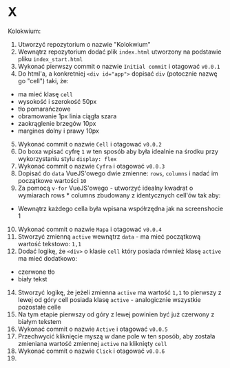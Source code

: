 # X

Kolokwium:

1. Utworzyć repozytorium o nazwie "Kolokwium"
2. Wewnątrz repozytorium dodać plik `index.html` utworzony na podstawie pliku `index_start.html`
3. Wykonać pierwszy commit o nazwie `Initial commit` i otagować `v0.0.1`
4. Do html'a, a konkretniej `<div id="app">` dopisać `div` (potocznie nazwę go "cell") taki, że:
  - ma mieć klasę `cell`
  - wysokość i szerokość 50px
  - tło pomarańczowe
  - obramowanie 1px linia ciągła szara
  - zaokrąglenie brzegów 10px
  - margines dolny i prawy 10px
5. Wykonać commit o nazwie `Cell` i otagować `v0.0.2`
6. Do boxa wpisać cyfrę `1` w ten sposób aby była idealnie na środku przy wykorzystaniu stylu `display: flex`
7. Wykonać commit o nazwie `Cyfra` i otagować `v0.0.3`
8. Dopisać do `data` VueJS'owego dwie zmienne: `rows`, `columns` i nadać im początkowe wartości `10`
9. Za pomocą `v-for` VueJS'owego - utworzyć idealny kwadrat o wymiarach rows * columns zbudowany z identycznych cell'ów tak aby:
  - Wewnątrz każdego cella była wpisana współrzędna jak na screenshocie 1
10. Wykonać commit o nazwie `Mapa` i otagować `v0.0.4`
11. Stworzyć zmienną `active` wewnątrz `data` - ma mieć początkową wartość tekstowo: `1,1`
12. Dodać logikę, że `<div>` o klasie `cell` który posiada również klasę `active` ma mieć dodatkowo:
  - czerwone tło
  - biały tekst
14. Stworzyć logikę, że jeżeli zmienna `active` ma wartość `1,1` to pierwszy z lewej od góry cell posiada klasę `active` - analogicznie wszystkie pozostałe celle
15. Na tym etapie pierwszy od góry z lewej powinien być już czerwony z białym tekstem
16. Wykonać commit o nazwie `Active` i otagować `v0.0.5`
17. Przechwycić kliknięcie myszą w dane pole w ten sposób, aby została zmieniana wartość zmiennej `active` na kliknięty `cell`
18. Wykonać commit o nazwie `Click` i otagować `v0.0.6`
19. 
